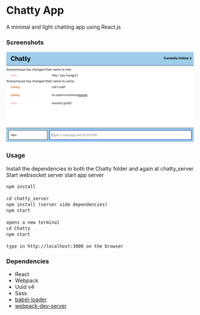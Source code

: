 Chatty App 
=====================

A minimal and light chatting app using React.js 

### Screenshots


!["Screenshot of chatty messages in action!"](https://github.com/tnathalang/Chatty/blob/master/docs/Screen%20Shot%202019-02-15%20at%2010.36.43%20PM.png?raw=true)



### Usage


Install the dependencies in both the Chatty folder and again at chatty_server
Start websocket server
start app server

```
npm install

cd chatty_server
npm install (server side dependencies)
npm start

opens a new terminal
cd Chatty
npm start

type in http://localhost:3000 on the browser
```

### Dependencies

* React
* Webpack
* Uuid v4
* Sass 
* [babel-loader](https://github.com/babel/babel-loader)
* [webpack-dev-server](https://github.com/webpack/webpack-dev-server)
